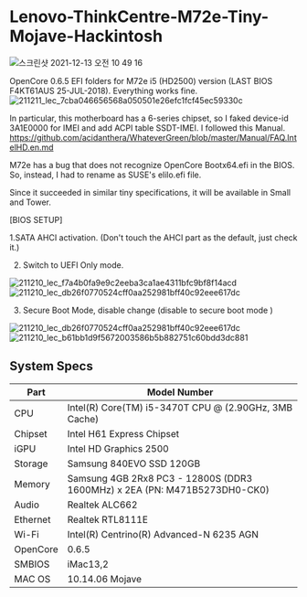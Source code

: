 # Lenovo-ThinkCentre-M72e-Tiny-Mojave-Hackintosh

![스크린샷 2021-12-13 오전 10 49 16](https://user-images.githubusercontent.com/85427533/145748236-ee839a38-5025-45a6-8696-f7f6b95d3e7d.png)

OpenCore 0.6.5 EFI folders for M72e i5 (HD2500) version (LAST BIOS F4KT61AUS 25-JUL-2018). 
Everything works fine.
![211211_lec_7cba046656568a050501e26efc1fcf45ec59330c](https://user-images.githubusercontent.com/85427533/145748417-6c89b8f5-bfd9-4d2c-b23f-fa15f5de3941.png)

In particular, this motherboard has a 6-series chipset, so I faked device-id 3A1E0000 for IMEI and add ACPI table SSDT-IMEI.
I followed this Manual. 
https://github.com/acidanthera/WhateverGreen/blob/master/Manual/FAQ.IntelHD.en.md

M72e has a bug that does not recognize OpenCore Bootx64.efi in the BIOS. So, instead, I had to rename as SUSE's elilo.efi file.

Since it succeeded in similar tiny specifications, it will be available in Small and Tower.

[BIOS SETUP]

1.SATA AHCI activation. (Don't touch the AHCI part as the default, just check it.)

2. Switch to UEFI Only mode.

![211210_lec_f7a4b0fa9e9c2eeba3ca1ae4311bfc9bf8f14acd](https://user-images.githubusercontent.com/85427533/145748446-96acc331-7dcb-474e-965b-7fd817e8661d.jpeg)
![211210_lec_db26f0770524cff0aa252981bff40c92eee617dc](https://user-images.githubusercontent.com/85427533/145748453-966a3707-be35-4b75-a161-b5e8458dc155.jpeg)

3. Secure Boot Mode, disable change (disable to secure boot mode )

![211210_lec_db26f0770524cff0aa252981bff40c92eee617dc](https://user-images.githubusercontent.com/85427533/145748501-e58e8042-a0ee-4b48-afb5-3b9323e9986f.jpeg)
![211210_lec_b61bb1d9f5672003586b5b882751c60bdd3dc881](https://user-images.githubusercontent.com/85427533/145748517-5abef6ca-34bb-4a7d-b767-071f5501a00b.jpeg)


## System Specs

| Part | Model Number
| --- | ---
| CPU | Intel(R) Core(TM) i5-3470T CPU @ (2.90GHz, 3MB Cache)
| Chipset | Intel H61 Express Chipset
| iGPU | Intel HD Graphics 2500
| Storage | Samsung 840EVO SSD 120GB
| Memory | Samsung 4GB 2Rx8 PC3 - 12800S (DDR3 1600MHz) x 2EA (PN: M471B5273DH0-CK0)
| Audio | Realtek ALC662
| Ethernet | Realtek RTL8111E
| Wi-Fi | Intel(R) Centrino(R) Advanced-N 6235 AGN
| OpenCore | 0.6.5
| SMBIOS | iMac13,2
| MAC OS | 10.14.06 Mojave


